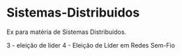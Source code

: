 # Sistemas-Distribuidos
Ex para matéria de Sistemas Distribuidos.


3 - eleição de lider
4 - Eleição de Líder em Redes Sem-Fio
